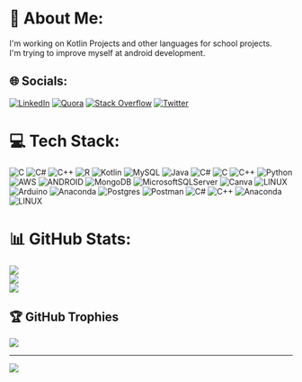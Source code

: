 # 💫 About Me:
I'm working on Kotlin Projects and other languages for school projects.<br>I'm trying to improve myself at android development.


## 🌐 Socials:
[![LinkedIn](https://img.shields.io/badge/LinkedIn-%230077B5.svg?logo=linkedin&logoColor=white)](https://www.linkedin.com/in/ipekbirinci/) [![Quora](https://img.shields.io/badge/Quora-%23B92B27.svg?logo=Quora&logoColor=white)](https://www.quora.com/profile/%C4%B0pek-Birinci?ch=2&oid=2040095139&srid=hmT0MO&target_type=user ) [![Stack Overflow](https://img.shields.io/badge/-Stackoverflow-FE7A16?logo=stack-overflow&logoColor=white)](https://stackoverflow.com/users/19887126/biipek) [![Twitter](https://img.shields.io/badge/Twitter-%231DA1F2.svg?logo=Twitter&logoColor=white)](https://twitter.com/bbek444) 

# 💻 Tech Stack:
![C](https://img.shields.io/badge/c-%2300599C.svg?style=flat&logo=c&logoColor=white) ![C#](https://img.shields.io/badge/c%23-%23239120.svg?style=flat&logo=c-sharp&logoColor=white) ![C++](https://img.shields.io/badge/c++-%2300599C.svg?style=flat&logo=c%2B%2B&logoColor=white) ![R](https://img.shields.io/badge/r-%23276DC3.svg?style=flat&logo=r&logoColor=white) ![Kotlin](https://img.shields.io/badge/kotlin-%230095D5.svg?style=flat&logo=kotlin&logoColor=white) ![MySQL](https://img.shields.io/badge/mysql-%2300f.svg?style=flat&logo=mysql&logoColor=white) ![Java](https://img.shields.io/badge/java-%23ED8B00.svg?style=flat&logo=java&logoColor=white) ![C#](https://img.shields.io/badge/c%23-%23239120.svg?style=flat&logo=c-sharp&logoColor=white) ![C](https://img.shields.io/badge/c-%2300599C.svg?style=flat&logo=c&logoColor=white) ![C++](https://img.shields.io/badge/c++-%2300599C.svg?style=flat&logo=c%2B%2B&logoColor=white) ![Python](https://img.shields.io/badge/python-3670A0?style=flat&logo=python&logoColor=ffdd54) ![AWS](https://img.shields.io/badge/AWS-%23FF9900.svg?style=flat&logo=amazon-aws&logoColor=white) ![ANDROID](https://img.shields.io/badge/android-%2320232a.svg?style=flat&logo=android&logoColor=%a4c639) ![MongoDB](https://img.shields.io/badge/MongoDB-%234ea94b.svg?style=flat&logo=mongodb&logoColor=white) ![MicrosoftSQLServer](https://img.shields.io/badge/Microsoft%20SQL%20Sever-CC2927?style=flat&logo=microsoft%20sql%20server&logoColor=white) ![Canva](https://img.shields.io/badge/Canva-%2300C4CC.svg?style=flat&logo=Canva&logoColor=white) ![LINUX](https://img.shields.io/badge/Linux-FCC624?style=flat&logo=linux&logoColor=black) ![Arduino](https://img.shields.io/badge/-Arduino-00979D?style=flat&logo=Arduino&logoColor=white) ![Anaconda](https://img.shields.io/badge/Anaconda-%2344A833.svg?style=flat&logo=anaconda&logoColor=white) ![Postgres](https://img.shields.io/badge/postgres-%23316192.svg?style=flat&logo=postgresql&logoColor=white) ![Postman](https://img.shields.io/badge/Postman-FF6C37?style=flat&logo=postman&logoColor=white) ![C#](https://img.shields.io/badge/c%23-%23239120.svg?style=flat&logo=c-sharp&logoColor=white) ![C++](https://img.shields.io/badge/c++-%2300599C.svg?style=flat&logo=c%2B%2B&logoColor=white) ![Anaconda](https://img.shields.io/badge/Anaconda-%2344A833.svg?style=flat&logo=anaconda&logoColor=white) ![LINUX](https://img.shields.io/badge/Linux-FCC624?style=flat&logo=linux&logoColor=black)
# 📊 GitHub Stats:
![](https://github-readme-stats.vercel.app/api?username=ipekbirinci&theme=tokyonight&hide_border=false&include_all_commits=true&count_private=true)<br/>
![](https://github-readme-streak-stats.herokuapp.com/?user=ipekbirinci&theme=tokyonight&hide_border=false)<br/>
![](https://github-readme-stats.vercel.app/api/top-langs/?username=ipekbirinci&theme=tokyonight&hide_border=false&include_all_commits=true&count_private=true&layout=compact)

## 🏆 GitHub Trophies
![](https://github-profile-trophy.vercel.app/?username=ipekbirinci&theme=darkhub&no-frame=false&no-bg=true&margin-w=4)



---
[![](https://visitcount.itsvg.in/api?id=ipekbirinci&icon=0&color=0)](https://visitcount.itsvg.in)


